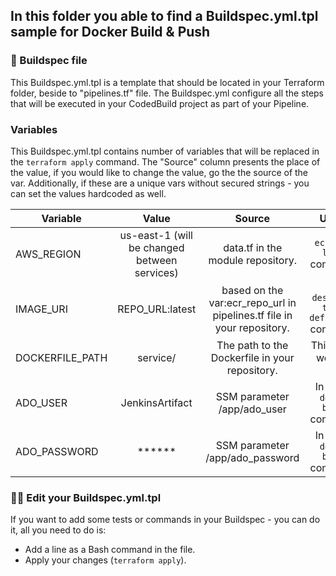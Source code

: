 ## In this folder you able to find a Buildspec.yml.tpl sample for Docker Build & Push

### 📃 Buildspec file
This Buildspec.yml.tpl is a template that should be located in your Terraform folder, beside to "pipelines.tf" file.
The Buildspec.yml configure all the steps that will be executed in your CodedBuild project as part of your Pipeline.

### Variables
This Buildspec.yml.tpl contains number of variables that will be replaced in the ```terraform apply``` command.
The "Source" column presents the place of the value, if you would like to change the value, go the the source of the var.
Additionally, if these are a unique vars without secured strings - you can set the values hardcoded as well.

| Variable  | Value | Source | Usage | 
| --------- |:-------------:| :-------------:| :----------:|
| AWS_REGION | us-east-1 (will be changed between services)| data.tf in the module repository. | ```ecr get-login``` command. |
| IMAGE_URI | REPO_URL:latest | based on the var:ecr_repo_url in pipelines.tf file in your repository. | ```ecs describe-task-definition``` command. | 
| DOCKERFILE_PATH | service/ | The path to the Dockerfile in your repository. | This is the working dir. |
| ADO_USER | JenkinsArtifact | SSM parameter /app/ado_user | In use in ```docker build``` command. |
| ADO_PASSWORD | ****** | SSM parameter /app/ado_password | In use in ```docker build``` command. |

### ✍🏼 Edit your Buildspec.yml.tpl
If you want to add some tests or commands in your Buildspec - you can do it, all you need to do is:
- Add a line as a Bash command in the file.
- Apply your changes (```terraform apply```).
